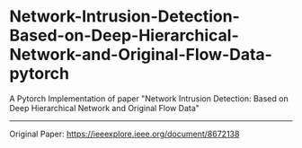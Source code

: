 # Network-Intrusion-Detection-Based-on-Deep-Hierarchical-Network-and-Original-Flow-Data-pytorch

A Pytorch Implementation of paper "Network Intrusion Detection: Based on Deep Hierarchical Network and Original Flow Data"

--- 

Original Paper: https://ieeexplore.ieee.org/document/8672138
